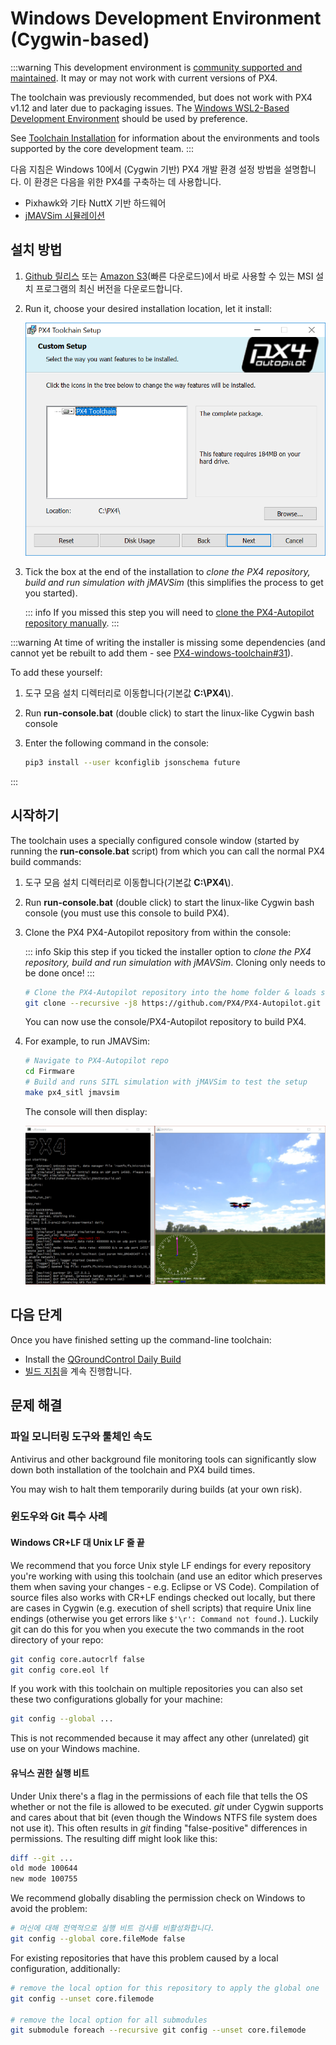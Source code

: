 # Windows Development Environment (Cygwin-based)

:::warning
This development environment is [community supported and maintained](../advanced/community_supported_dev_env.md). It may or may not work with current versions of PX4.

The toolchain was previously recommended, but does not work with PX4 v1.12 and later due to packaging issues. The [Windows WSL2-Based Development Environment](../dev_setup/dev_env_windows_wsl.md) should be used by preference.

See [Toolchain Installation](../dev_setup/dev_env.md) for information about the environments and tools supported by the core development team.
:::

다음 지침은 Windows 10에서 (Cygwin 기반) PX4 개발 환경 설정 방법을 설명합니다. 이 환경은 다음을 위한 PX4를 구축하는 데 사용합니다.

- Pixhawk와 기타 NuttX 기반 하드웨어
- [jMAVSim 시뮬레이션](../sim_jmavsim/index.md)

<a id="installation"></a>

## 설치 방법

1. [Github 릴리스](https://github.com/PX4/windows-toolchain/releases) 또는 [Amazon S3](https://s3-us-west-2.amazonaws.com/px4-tools/PX4+Windows+Cygwin+Toolchain/PX4+Windows+Cygwin+Toolchain+0.9.msi)(빠른 다운로드)에서 바로 사용할 수 있는 MSI 설치 프로그램의 최신 버전을 다운로드합니다.
1. Run it, choose your desired installation location, let it install:

   ![jMAVSimOnWindows](../../assets/toolchain/cygwin_toolchain_installer.png)

1. Tick the box at the end of the installation to _clone the PX4 repository, build and run simulation with jMAVSim_ (this simplifies the process to get you started).

   ::: info If you missed this step you will need to [clone the PX4-Autopilot repository manually](#getting-started).
:::

:::warning
At time of writing the installer is missing some dependencies (and cannot yet be rebuilt to add them - see [PX4-windows-toolchain#31](https://github.com/PX4/PX4-windows-toolchain/issues/31)).

To add these yourself:

1. 도구 모음 설치 디렉터리로 이동합니다(기본값 **C:\\PX4\\**).
1. Run **run-console.bat** (double click) to start the linux-like Cygwin bash console
1. Enter the following command in the console:

   ```sh
   pip3 install --user kconfiglib jsonschema future
   ```

:::

## 시작하기

The toolchain uses a specially configured console window (started by running the **run-console.bat** script) from which you can call the normal PX4 build commands:

1. 도구 모음 설치 디렉터리로 이동합니다(기본값 **C:\\PX4\\**).
1. Run **run-console.bat** (double click) to start the linux-like Cygwin bash console (you must use this console to build PX4).
1. Clone the PX4 PX4-Autopilot repository from within the console:

   ::: info Skip this step if you ticked the installer option to _clone the PX4 repository, build and run simulation with jMAVSim_. Cloning only needs to be done once!
:::

   ```sh
   # Clone the PX4-Autopilot repository into the home folder & loads submodules in parallel
   git clone --recursive -j8 https://github.com/PX4/PX4-Autopilot.git
   ```

   You can now use the console/PX4-Autopilot repository to build PX4.

1. For example, to run JMAVSim:

   ```sh
   # Navigate to PX4-Autopilot repo
   cd Firmware
   # Build and runs SITL simulation with jMAVSim to test the setup
   make px4_sitl jmavsim
   ```

   The console will then display:

   ![jMAVSimOnWindows](../../assets/simulation/jmavsim/jmavsim_windows_cygwin.png)

## 다음 단계

Once you have finished setting up the command-line toolchain:

- Install the [QGroundControl Daily Build](https://docs.qgroundcontrol.com/master/en/qgc-user-guide/releases/daily_builds.html)
- [빌드 지침](../dev_setup/building_px4.md)을 계속 진행합니다.

## 문제 해결

### 파일 모니터링 도구와 툴체인 속도

Antivirus and other background file monitoring tools can significantly slow down both installation of the toolchain and PX4 build times.

You may wish to halt them temporarily during builds (at your own risk).

### 윈도우와 Git 특수 사례

#### Windows CR+LF 대 Unix LF 줄 끝

We recommend that you force Unix style LF endings for every repository you're working with using this toolchain (and use an editor which preserves them when saving your changes - e.g. Eclipse or VS Code). Compilation of source files also works with CR+LF endings checked out locally, but there are cases in Cygwin (e.g. execution of shell scripts) that require Unix line endings (otherwise you get errors like `$'\r': Command not found.`). Luckily git can do this for you when you execute the two commands in the root directory of your repo:

```sh
git config core.autocrlf false
git config core.eol lf
```

If you work with this toolchain on multiple repositories you can also set these two configurations globally for your machine:

```sh
git config --global ...
```

This is not recommended because it may affect any other (unrelated) git use on your Windows machine.

#### 유닉스 권한 실행 비트

Under Unix there's a flag in the permissions of each file that tells the OS whether or not the file is allowed to be executed. _git_ under Cygwin supports and cares about that bit (even though the Windows NTFS file system does not use it). This often results in _git_ finding "false-positive" differences in permissions. The resulting diff might look like this:

```sh
diff --git ...
old mode 100644
new mode 100755
```

We recommend globally disabling the permission check on Windows to avoid the problem:

```sh
# 머신에 대해 전역적으로 실행 비트 검사를 비활성화합니다.
git config --global core.fileMode false
```

For existing repositories that have this problem caused by a local configuration, additionally:

```sh
# remove the local option for this repository to apply the global one
git config --unset core.filemode

# remove the local option for all submodules
git submodule foreach --recursive git config --unset core.filemode
```


<!--
Instructions for building/updating this toolchain are covered in [Windows Cygwin Development Environment (Maintenance Instructions)](../dev_setup/dev_env_windows_cygwin_packager_setup.md)
-->
